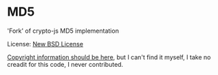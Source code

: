 # MD5
'Fork' of crypto-js MD5 implementation

License: [New BSD License](https://opensource.org/licenses/BSD-3-Clause)

[Copyright information should be here](https://code.google.com/archive/p/crypto-js/), but I can't find it myself, I take no creadit for this code, I never contributed.
